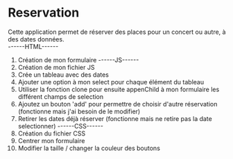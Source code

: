 # Reservation
 Cette application permet de réserver des places pour un concert ou autre, à des dates données.  
 ------HTML------  
 1. Création de mon formulaire
 ------JS------  
 2. Création de mon fichier JS
 3. Crée un tableau avec des dates
 4. Ajouter une option à mon select pour chaque élément du tableau
 5. Utiliser la fonction clone pour ensuite appenChild à mon formulaire les différent champs de selection
 6. Ajoutez un bouton 'add' pour permettre de choisir d'autre réservation (fonctionne mais j'ai besoin de le modifier)
 7. Retirer les dates déjà réserver (fonctionne mais ne retire pas la date selectionner)
 ------CSS------  
 8. Création du fichier CSS
 9. Centrer mon formulaire
 10. Modifier la taille / changer la couleur des boutons